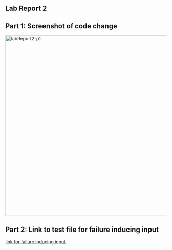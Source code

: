 ## Lab Report 2

## Part 1: Screenshot of code change
<img width="564" alt="labReport2-p1" src="https://user-images.githubusercontent.com/65454241/164838560-280e89ca-1197-430c-a60e-1113ffef58ec.png">


## Part 2: Link to test file for failure inducing input

[link for failure inducing input]()
